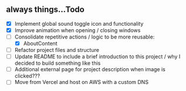 ## always things...Todo

- [x] Implement global sound toggle icon and functionality
- [x] Improve animation when opening / closing windows
- [ ] Consolidate repetitive actions / logic to be more reusable:
  - [x] AboutContent
- [ ] Refactor project files and structure
- [ ] Update README to include a brief introduction to this project / why I decided to build something like this
- [ ] Additional external page for project description when image is clicked???
- [ ] Move from Vercel and host on AWS with a custom DNS
